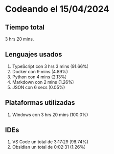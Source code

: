 # Codeando el 15/04/2024

## Tiempo total
3 hrs 20 mins.

## Lenguajes usados
1. TypeScript con 3 hrs 3 mins (91.66%)
1. Docker con 9 mins (4.89%)
1. Python con 4 mins (2.13%)
1. Markdown con 2 mins (1.26%)
1. JSON con 6 secs (0.05%)

## Plataformas utilizadas
1. Windows con 3 hrs 20 mins (100.0%)

## IDEs
1. VS Code un total de 3:17:29 (98.74%)
1. Obsidian un total de 0:02:31 (1.26%)
